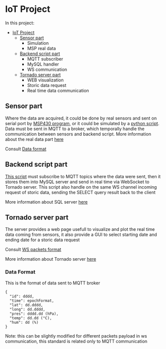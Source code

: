 # IoT Project

In this project:

- [IoT Project](#iot-project)
  - [Sensor part](#sensor-part)
    - Simulation
    - MSP real data
  - [Backend script part](#backend-script-part)
    - MQTT subscriber
    - MySQL handler
    - WS communication
  - [Tornado server part](#tornado-server-part)
    - WEB visualization
    - Storic data request
    - Real time data communication



## Sensor part

Where the data are acquired, it could be done by real sensors and sent on serial port by [MSP430 program](/MSPRealData/BMESensorData/main.c), or it could be simulated by a [python script](Messori-IoT.py).
Data must be sent in MQTT to a broker, which temporally handle the communication between sensors and backend script.
More information about the real data part [here](/MSPRealData/README.md)

Consult [Data format](#Data-format)

## Backend script part

[This script](Messori-Backend-Data-Handler.py) must subscribe to MQTT topics where the data were sent, then it stores them into MySQL server and send in real time via WebSocket to Tornado server.
This script also handle on the same WS channel incoming request of storic data, sending the SELECT query result back to the client

More information about SQL server [here](/DatabaseScheme/README.md)

## Tornado server part

The server provides a web page usefull to visualize and plot the real time data coming from sensors, it also provide a GUI to select starting date and ending date for a storic data request

Consult [WS packets format](TornadoServer/README.md#WS-packets-format)

More information about Tornado server [here](/TornadoServer)

### Data Format
This is the format of data sent to MQTT broker
```
{
  "id": dddd, 
  "time": epochFormat, 
  "lat": dd.dddd, 
  "long": dd.dddd, 
  "pres": dddd.dd (hPa), 
  "temp": dd.dd (°C), 
  "hum": dd (%)
}
```
Note: this can be slightly modified for different packets payload in ws communication, this standard is related only to MQTT communication
